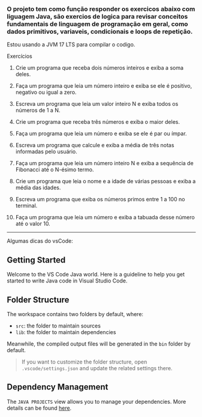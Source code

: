 
### O projeto tem como função responder os exercicos abaixo com liguagem Java, são exercios de logica para revisar conceitos fundamentais de linguagem de programação em geral, como dados primitivos, variaveis, condicionais e loops de repetição.

Estou usando a JVM 17 LTS para compilar o codigo.

Exercícios

1. Crie um programa que receba dois números inteiros e exiba a
soma deles.

2. Faça um programa que leia um número inteiro e exiba se ele é
positivo, negativo ou igual a zero.

3. Escreva um programa que leia um valor inteiro N e exiba todos
os números de 1 a N.

4. Crie um programa que receba três números e exiba o maior
deles.

5. Faça um programa que leia um número e exiba se ele é par ou
ímpar.

6. Escreva um programa que calcule e exiba a média de três
notas informadas pelo usuário.

7. Faça um programa que leia um número inteiro N e exiba a
sequência de Fibonacci até o N-ésimo termo.

8. Crie um programa que leia o nome e a idade de várias pessoas
e exiba a média das idades.

9. Escreva um programa que exiba os números primos entre 1 a 100 no terminal.

10. Faça um programa que leia um número e exiba a tabuada
desse número até o valor 10.

------------------------------------------------------------------------------------------------------------

Algumas dicas do vsCode:

## Getting Started

Welcome to the VS Code Java world. Here is a guideline to help you get started to write Java code in Visual Studio Code.

## Folder Structure

The workspace contains two folders by default, where:

- `src`: the folder to maintain sources
- `lib`: the folder to maintain dependencies

Meanwhile, the compiled output files will be generated in the `bin` folder by default.

> If you want to customize the folder structure, open `.vscode/settings.json` and update the related settings there.

## Dependency Management

The `JAVA PROJECTS` view allows you to manage your dependencies. More details can be found [here](https://github.com/microsoft/vscode-java-dependency#manage-dependencies).
